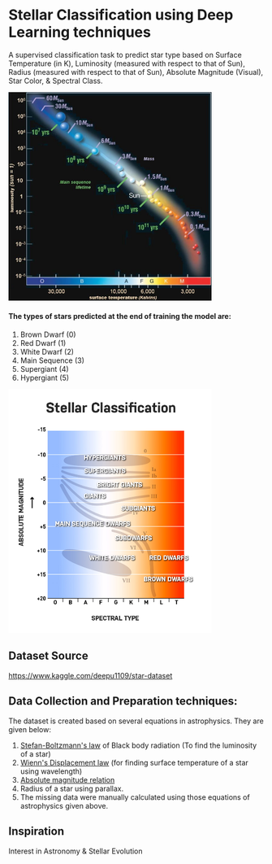 # Stellar Classification using Deep Learning techniques
A supervised classification task to predict star type based on Surface Temperature (in K), Luminosity (measured with respect to that of Sun), Radius (measured with respect to that of Sun), Absolute Magnitude (Visual), Star Color, & Spectral Class.

<img width="400" alt="hr" src="HRmetrics.jpg"> 

#### The types of stars predicted at the end of training the model are:
1. Brown Dwarf (0)
2. Red Dwarf (1)
3. White Dwarf (2)
4. Main Sequence (3)
5. Supergiant (4)
6. Hypergiant (5)

<img width="400" alt="hr" src="stellar-classification-chart.jpg">

## Dataset Source 
https://www.kaggle.com/deepu1109/star-dataset

## Data Collection and Preparation techniques:
The dataset is created based on several equations in astrophysics. They are given below:

1. [Stefan-Boltzmann's law](http://hyperphysics.phy-astr.gsu.edu/hbase/thermo/stefan.html) of Black body radiation (To find the luminosity of a star)
2. [Wienn's Displacement law](http://hosting.astro.cornell.edu/academics/courses/astro201/wiens_law.htm) (for finding surface temperature of a star using wavelength)
3. [Absolute magnitude relation](http://astrosun2.astro.cornell.edu/academics/courses/astro201/mag_absolute.htm)
4. Radius of a star using parallax.
6. The missing data were manually calculated using those equations of astrophysics given above.

## Inspiration
Interest in Astronomy & Stellar Evolution


